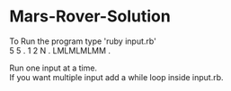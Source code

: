 # Mars-Rover-Solution

To Run the program type 'ruby input.rb'<br/> 
5 5 . 
1 2 N . 
LMLMLMLMM . 

Run one input at a time.  
If you want multiple input add a while loop inside input.rb.  
